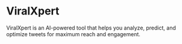 # ViralXpert
 ViralXpert is an AI-powered tool that helps you analyze, predict, and optimize tweets for maximum reach and engagement.

